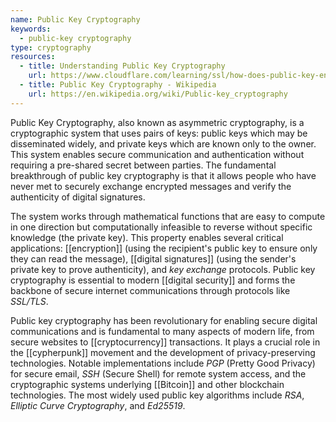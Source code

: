 ```yaml
---
name: Public Key Cryptography
keywords:
  - public-key cryptography
type: cryptography
resources:
  - title: Understanding Public Key Cryptography
    url: https://www.cloudflare.com/learning/ssl/how-does-public-key-encryption-work/
  - title: Public Key Cryptography - Wikipedia
    url: https://en.wikipedia.org/wiki/Public-key_cryptography
---
```


Public Key Cryptography, also known as asymmetric cryptography, is a cryptographic system that uses pairs of keys: public keys which may be disseminated widely, and private keys which are known only to the owner. This system enables secure communication and authentication without requiring a pre-shared secret between parties. The fundamental breakthrough of public key cryptography is that it allows people who have never met to securely exchange encrypted messages and verify the authenticity of digital signatures.

The system works through mathematical functions that are easy to compute in one direction but computationally infeasible to reverse without specific knowledge (the private key). This property enables several critical applications: [[encryption]] (using the recipient's public key to ensure only they can read the message), [[digital signatures]] (using the sender's private key to prove authenticity), and *key exchange* protocols. Public key cryptography is essential to modern [[digital security]] and forms the backbone of secure internet communications through protocols like *SSL/TLS*.

Public key cryptography has been revolutionary for enabling secure digital communications and is fundamental to many aspects of modern life, from secure websites to [[cryptocurrency]] transactions. It plays a crucial role in the [[cypherpunk]] movement and the development of privacy-preserving technologies. Notable implementations include *PGP* (Pretty Good Privacy) for secure email, *SSH* (Secure Shell) for remote system access, and the cryptographic systems underlying [[Bitcoin]] and other blockchain technologies. The most widely used public key algorithms include *RSA*, *Elliptic Curve Cryptography*, and *Ed25519*.
